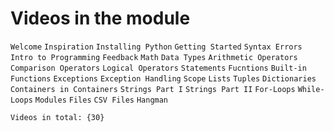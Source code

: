 # Videos in the module

`Welcome`
`Inspiration`
`Installing Python`
`Getting Started`
`Syntax Errors`
`Intro to Programming`
`Feedback`
`Math`
`Data Types`
`Arithmetic Operators`
`Comparison Operators`
`Logical Operators`
`Statements`
`Fucntions`
`Built-in Functions`
`Exceptions`
`Exception Handling`
`Scope`
`Lists`
`Tuples`
`Dictionaries`
`Containers in Containers`
`Strings Part I`
`Strings Part II`
`For-Loops`
`While-Loops`
`Modules`
`Files`
`CSV Files`
`Hangman`

`Videos in total: {30}`
